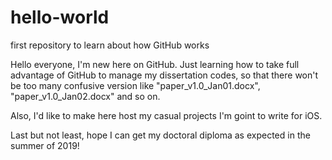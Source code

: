 # hello-world
first repository to learn about how GitHub works

Hello everyone,
I'm new here on GitHub. Just learning how to take full advantage of GitHub to manage my dissertation codes, so that there won't be too many confusive version like "paper_v1.0_Jan01.docx", "paper_v1.0_Jan02.docx" and so on.

Also, I'd like to make here host my casual projects I'm goint to write for iOS.

Last but not least, hope I can get my doctoral diploma as expected in the summer of 2019!
